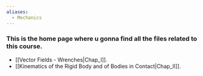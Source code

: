 ```yaml
---
aliases:
  - Mechanics
---
```

### This is the home page where u gonna find all the files related to this course.
- [[Vector Fields - Wrenches|Chap_I]].
- [[Kinematics of the Rigid Body and of Bodies in Contact|Chap_II]].